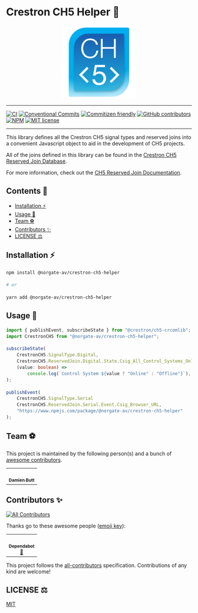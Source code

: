 # Crestron CH5 Helper :muscle:

<div align="center">
	<img src="./assets/crestron-ch5-logo.png" alt="ch5-logo" width="200" />
</div>

---

[![CI](https://github.com/Norgate-AV-Solutions-Ltd/crestron-ch5-helper/actions/workflows/main.yml/badge.svg?branch=develop)](https://github.com/Norgate-AV-Solutions-Ltd/crestron-ch5-helper/actions/workflows/main.yml)
[![Conventional Commits](https://img.shields.io/badge/Conventional%20Commits-1.0.0-%23FE5196?logo=conventionalcommits&logoColor=white)](https://conventionalcommits.org)
[![Commitizen friendly](https://img.shields.io/badge/commitizen-friendly-brightgreen.svg)](http://commitizen.github.io/cz-cli/)
[![GitHub contributors](https://img.shields.io/github/contributors/Norgate-AV-Solutions-Ltd/crestron-ch5-helper)](#contributors)
[![NPM](https://img.shields.io/npm/v/@norgate-av/crestron-ch5-helper.svg)](https://www.npmjs.com/package/@norgate-av/crestron-ch5-helper)
[![MIT license](https://img.shields.io/badge/License-MIT-blue.svg)](LICENSE)

---

This library defines all the Crestron CH5 signal types and reserved joins into a convenient Javascript object to aid in the development of CH5 projects.

All of the joins defined in this library can be found in the [Crestron CH5 Reserved Join Database](https://sdkcon78221.crestron.com/downloads/rjviewapp/index.html).

For more information, check out the [CH5 Reserved Join Documentation](https://sdkcon78221.crestron.com/sdk/Crestron_HTML5UI/Content/Topics/UI-Reserve-Joins.htm).

<!-- START doctoc generated TOC please keep comment here to allow auto update -->
<!-- DON'T EDIT THIS SECTION, INSTEAD RE-RUN doctoc TO UPDATE -->

## Contents 📖

-   [Installation :zap:](#installation-zap)
-   [Usage :rocket:](#usage-rocket)
-   [Team :soccer:](#team-soccer)
-   [Contributors :sparkles:](#contributors-sparkles)
-   [LICENSE :balance_scale:](#license-balance_scale)

<!-- END doctoc generated TOC please keep comment here to allow auto update -->

## Installation :zap:

```sh
npm install @norgate-av/crestron-ch5-helper

# or

yarn add @norgate-av/crestron-ch5-helper
```

## Usage :rocket:

```ts
import { publishEvent, subscribeState } from "@crestron/ch5-crcomlib";
import CrestronCH5 from "@norgate-av/crestron-ch5-helper";

subscribeState(
	CrestronCH5.SignalType.Digital,
	CrestronCH5.ReservedJoin.Digital.State.Csig_All_Control_Systems_Online_fb,
	(value: boolean) =>
		console.log(`Control System ${value ? "Online" : "Offline"}`),
);

publishEvent(
	CrestronCH5.SignalType.Serial
	CrestronCH5.ReservedJoin.Serial.Event.Csig_Browser_URL,
	"https://www.npmjs.com/package/@norgate-av/crestron-ch5-helper"
);
```

## Team :soccer:

This project is maintained by the following person(s) and a bunch of [awesome contributors](https://github.com/Norgate-AV-Solutions-Ltd/crestron-ch5-helper/graphs/contributors).

<table>
  <tr>
    <td align="center"><a href="https://github.com/damienbutt"><img src="https://avatars.githubusercontent.com/damienbutt?v=4?s=100" width="100px;" alt=""/><br /><sub><b>Damien Butt</b></sub></a><br /></td>
  </tr>
</table>

## Contributors :sparkles:

<!-- ALL-CONTRIBUTORS-BADGE:START - Do not remove or modify this section -->

[![All Contributors](https://img.shields.io/badge/all_contributors-1-orange.svg?style=flat-square)](#contributors-)

<!-- ALL-CONTRIBUTORS-BADGE:END -->

Thanks go to these awesome people ([emoji key](https://allcontributors.org/docs/en/emoji-key)):

<!-- ALL-CONTRIBUTORS-LIST:START - Do not remove or modify this section -->
<!-- prettier-ignore-start -->
<!-- markdownlint-disable -->
<table>
  <tr>
    <td align="center"><a href="https://github.com/features/security"><img src="https://avatars.githubusercontent.com/u/27347476?v=4?s=100" width="100px;" alt=""/><br /><sub><b>Dependabot</b></sub></a><br /><a href="#maintenance-dependabot" title="Maintenance">🚧</a></td>
  </tr>
</table>

<!-- markdownlint-restore -->
<!-- prettier-ignore-end -->

<!-- ALL-CONTRIBUTORS-LIST:END -->

This project follows the [all-contributors](https://allcontributors.org) specification.
Contributions of any kind are welcome!

## LICENSE :balance_scale:

[MIT](LICENSE)
